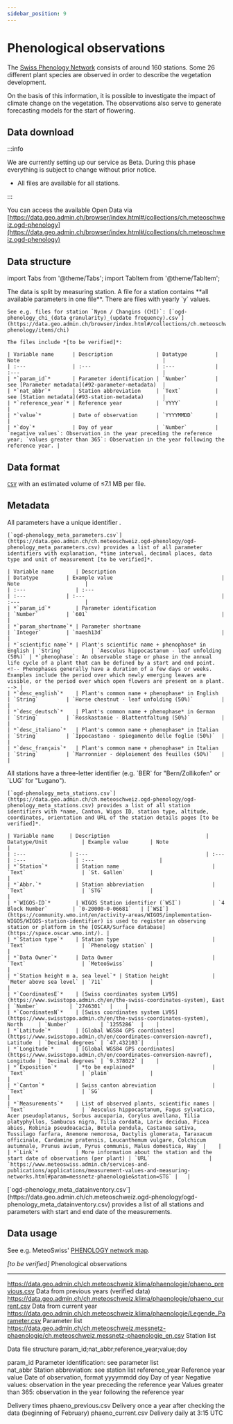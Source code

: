 ```yaml
---
sidebar_position: 9
---
```


# Phenological observations
The [Swiss Phenology Network](https://www.meteoswiss.admin.ch/weather/measurement-systems/land-based-stations/swiss-phenology-network.html) consists of around 160 stations. Some 26 different plant species are observed in order to describe the vegetation development. 

On the basis of this information, it is possible to investigate the impact of climate change on the vegetation. The observations also serve to generate forecasting models for the start of flowering.

## Data download

:::info

We are currently setting up our service as Beta. During this phase everything is subject to change without prior notice.
- All files are available for all stations.

:::

You can access the available Open Data via [https://data.geo.admin.ch/browser/index.html#/collections/ch.meteoschweiz.ogd-phenology](https://data.geo.admin.ch/browser/index.html#/collections/ch.meteoschweiz.ogd-phenology)

## Data structure

import Tabs from '@theme/Tabs';
import TabItem from '@theme/TabItem';

<Tabs queryString="data-structure">
  <TabItem value="files-per-station" label="Files per station">
    The data is split by measuring station. A file for a station contains **all available parameters in one file**. There are files with yearly `y` values.
   
    See e.g. files for station `Nyon / Changins (CHI)`: [`ogd-phenology_chi_(data granularity)_(update frequency).csv`](https://data.geo.admin.ch/browser/index.html#/collections/ch.meteoschweiz.ogd-phenology/items/chi)

    The files include *[to be verified]*:

    | Variable name      | Description              | Datatype         | Note                                              |
    | :---               | :---                     | :---             | :---                                              |
    | *`param_id`*       | Parameter identification | `Number`         | see [Parameter metadata](#92-parameter-metadata)  |
    | *`nat_abbr`*       | Station abbreviation     | `Text`           | see [Station metadata](#93-station-metadata)      |
    | *`reference_year`* | Reference year           | `YYYY`           |                                                   |
    | *`value`*          | Date of observation      | `YYYYMMDD`       |                                                   |
    | *`doy`*            | Day of year              | `Number`         | `negative values`: Observation in the year preceding the reference year; `values greater than 365`: Observation in the year following the reference year. |
  </TabItem>
</Tabs>

## Data format

[`CSV`](https://opendatadocs.meteoswiss.ch/general/download#column-separators-and-decimal-dividers) with an estimated volume of ≤7.1 MB per file.

## Metadata

<Tabs queryString="metadata">
  <TabItem value="parameters" label="Parameter">
    All parameters have a unique identifier <!-- (e.g. `dkl010z0` for "wind direction; ten-minute average") -->.
    
    [`ogd-phenology_meta_parameters.csv`](https://data.geo.admin.ch/ch.meteoschweiz.ogd-phenology/ogd-phenology_meta_parameters.csv) provides a list of all parameter identifiers with explanation, *time interval, decimal places, data type and unit of measurement [to be verified]*.

    | Variable name       | Description                                      | Datatype         | Example value                                   | Note                     |
    | :---                | :---                                             | :---             | :---                                            | :---                     |
    | *`param_id`*        | Parameter identification                         | `Number`         | `601`                                           |                          |
    | *`param_shortname`* | Parameter shortname                              | `Integer`        | `maesh13d`                                      |                          |
    | *`scientific name`* | Plant's scientific name + phenophase* in English | `String`         | `Aesculus hippocastanum - leaf unfolding (50%)` | *`phenophase`: An observable stage or phase in the annual life cycle of a plant that can be defined by a start and end point. <!-- Phenophases generally have a duration of a few days or weeks. Examples include the period over which newly emerging leaves are visible, or the period over which open flowers are present on a plant. --> |
    | *`desc_english`*    | Plant's common name + phenophase* in English     | `String`         | `Horse chestnut - leaf unfolding (50%)`         |                          |
    | *`desc_deutsch`*    | Plant's common name + phenophase* in German      | `String`         | `Rosskastanie - Blattentfaltung (50%)`          |                          |
    | *`desc_italiano`*   | Plant's common name + phenophase* in Italian     | `String`         | `Ippocastano - spiegamento delle foglie (50%)`  |                          |
    | *`desc_français`*   | Plant's common name + phenophase* in Italian     | `String`         | `Marronnier - déploiement des feuilles (50%)`   |                          |
  </TabItem>
  <TabItem value="stations" label="Stations">
    All stations have a three-letter identifier (e.g. `BER` for "Bern/Zollikofen" or `LUG` for "Lugano").
    
    [`ogd-phenology_meta_stations.csv`](https://data.geo.admin.ch/ch.meteoschweiz.ogd-phenology/ogd-phenology_meta_stations.csv) provides a list of all station identifiers with *name, Canton, Wigos ID, station type, altitude, coordinates, orientation and URL of the station details pages [to be verified]*.

    | Variable name     | Description                               | Datatype/Unit           | Example value       | Note                     |
    | :---              | :---                                      | :---                    | :---                | :---                     |
    | *`Station`*         | Station name                              | `Text`                  | `St. Gallen`        |                          |
    | *`Abbr.`*           | Station abbreviation                      | `Text`                  | `STG`               |                          |
    | *`WIGOS-ID`*        | WIGOS Station identifier (`WSI`)          | `4 Block Number`        | `0-20000-0-06681`   | [`WSI`](https://community.wmo.int/en/activity-areas/WIGOS/implementation-WIGOS/WIGOS-station-identifier) is used to register an observing station or platform in the [OSCAR/Surface database](https://space.oscar.wmo.int/). |
    | *`Station type`*    | Station type                              | `Text`                  | `Phenology station` |                          |
    | *`Data Owner`*      | Data Owner                                | `Text`                  | `MeteoSwiss`        |                          |
    | *`Station height m a. sea level`* | Station height              | `Meter above sea level` | `711`               |                          |
    | *`CoordinatesE`*    | [Swiss coordinates system LV95](https://www.swisstopo.admin.ch/en/the-swiss-coordinates-system), East      | `Number`          | `2746301`  |    |
    | *`CoordinatesN`*    | [Swiss coordinates system LV95](https://www.swisstopo.admin.ch/en/the-swiss-coordinates-system), North     | `Number`          | `1255286`  |    |
    | *`Latitude`*        | [Global WGS84 GPS coordinates](https://www.swisstopo.admin.ch/en/coordinates-conversion-navref), Latitude  | `Decimal degrees` | `47.432103`|    |
    | *`Longitude`*       | [Global WGS84 GPS coordinates](https://www.swisstopo.admin.ch/en/coordinates-conversion-navref), Longitude | `Decimal degrees` | `9.378022` |    |
    | *`Exposition`*      | *to be explained*                         | `Text`                  | `plain`             |                          |
    | *`Canton`*          | Swiss canton abreviation                  | `Text`                  | `SG`                |                          |
    | *`Measurements`*    | List of observed plants, scientific names | `Text`                  | `Aesculus hippocastanum, Fagus sylvatica, Acer pseudoplatanus, Sorbus aucuparia, Corylus avellana, Tilia platyphyllos, Sambucus nigra, Tilia cordata, Larix decidua, Picea abies, Robinia pseudoacacia, Betula pendula, Castanea sativa, Tussilago farfara, Anemone nemorosa, Dactylis glomerata, Taraxacum officinale, Cardamine pratensis, Leucanthemum vulgare, Colchicum autumnale, Prunus avium, Pyrus communis, Malus domestica, Hay` |    |
    | *`Link`*            | More information about the station and the start date of observations (per plant) | `URL`                   | `https://www.meteoswiss.admin.ch/services-and-publications/applications/measurement-values-and-measuring-networks.html#param=messnetz-phaenologie&station=STG` |   |    
  </TabItem>
  <TabItem value="data-inventory" label="Data inventory">
    [`ogd-phenology_meta_datainventory.csv`](https://data.geo.admin.ch/ch.meteoschweiz.ogd-phenology/ogd-phenology_meta_datainventory.csv) provides a list of all stations and parameters with start and end date of the measurements.
  </TabItem>
</Tabs>

## Data usage

See e.g. MeteoSwiss' [PHENOLOGY network map](https://www.meteoswiss.admin.ch/services-and-publications/applications/measurement-values-and-measuring-networks.html#param=messnetz-phaenologie&lang=en&table=false).


*[to be verified]*
Phenological observations
*************************
https://data.geo.admin.ch/ch.meteoschweiz.klima/phaenologie/phaeno_previous.csv                             Data from previous years (verified data) 
https://data.geo.admin.ch/ch.meteoschweiz.klima/phaenologie/phaeno_current.csv                              Data from current year
https://data.geo.admin.ch/ch.meteoschweiz.klima/phaenologie/Legende_Parameter.csv                           Parameter list
https://data.geo.admin.ch/ch.meteoschweiz.messnetz-phaenologie/ch.meteoschweiz.messnetz-phaenologie_en.csv  Station list

Data file structure
param_id;nat_abbr;reference_year;value;doy

param_id           Parameter identification: see parameter list  
nat_abbr           Station abbreviation: see station list 
reference_year     Reference year
value              Date of observation, format yyyymmdd 
doy                Day of year
                   Negative values: observation in the year preceding the reference year 
                   Values greater than 365: observation in the year following the reference year	

Delivery times
phaeno_previous.csv Delivery once a year after checking the data (beginning of February)
phaeno_current.csv  Delivery daily at 3:15 UTC

